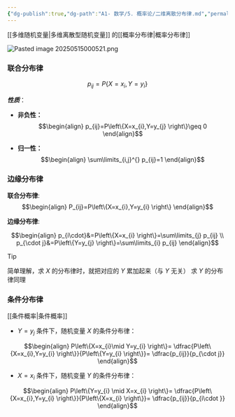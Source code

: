 ```yaml
---
{"dg-publish":true,"dg-path":"A1- 数学/5. 概率论/二维离散分布律.md","permalink":"/A1- 数学/5. 概率论/二维离散分布律/","dgPassFrontmatter":true,"noteIcon":"","created":"2024-04-16T13:01:27.312+08:00","updated":"2025-05-15T00:06:21.435+08:00"}
---
```


[[多维随机变量\|多维离散型随机变量]] 的[[概率分布律\|概率分布律]]

![Pasted image 20250515000521.png](/img/user/Functional%20files/Photo%20Resources/Pasted%20image%2020250515000521.png)
### 联合分布律
$$p_{ij}=P\left\{X=x_{i},Y=y_{i} \right\}$$

***性质***：
- **非负性：**
$$\begin{align}
p_{ij}=P\left\{X=x_{i},Y=y_{j} \right\}\geq 0
\end{align}$$

- **归一性：**
$$\begin{align} 
\sum\limits_{i,j}^{} p_{ij}=1
\end{align}$$

### 边缘分布律
**联合分布律**:
$$\begin{align}
P_{ij}=P\left\{X=x_{i},Y=y_{i} \right\}
\end{align}$$

**边缘分布律**:

$$\begin{align}
p_{i\cdot}&=P\left\{X=x_{i} \right\}=\sum\limits_{j} p_{ij} \\
p_{\cdot j}&=P\left\{Y=y_{j} \right\}=\sum\limits_{i} p_{ij}
\end{align}$$

>[!tip] 
>简单理解，求 $X$ 的分布律时，就把对应的 $Y$ 累加起来（与 $Y$ 无关）
>求 $Y$ 的分布律同理

### 条件分布律
[[条件概率\|条件概率]]

- $Y=y_{j}$ 条件下，随机变量 $X$ 的条件分布律：

$$\begin{align}
P\left\{X=x_{i}\mid Y=y_{i} \right\}= \dfrac{P\left\{X=x_{i},Y=y_{i} \right\}}{P\left\{Y=y_{i} \right\}}= \dfrac{p_{ij}}{p_{\cdot j}}
\end{align}$$

- $X=x_{i}$ 条件下，随机变量 $Y$ 的条件分布律：

$$\begin{align}
P\left\{Y=y_{i} \mid X=x_{i} \right\}= \dfrac{P\left\{X=x_{i},Y=y_{i} \right\}}{P\left\{X=x_{i} \right\}}= \dfrac{p_{ij}}{p_{i\cdot }}
\end{align}$$




